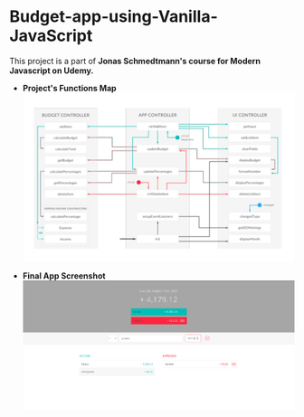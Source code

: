 # Budget-app-using-Vanilla-JavaScript

This project is a part of **Jonas Schmedtmann's course for Modern Javascript on Udemy.**


* **Project's Functions Map**
![alt text](https://github.com/ChetanSinha/Budget-app-using-Vanilla-JavaScript/blob/main/Images/Project%20Map.png)


* **Final App Screenshot**
![alt text](https://github.com/ChetanSinha/Budget-app-using-Vanilla-JavaScript/blob/main/Images/App.png)
